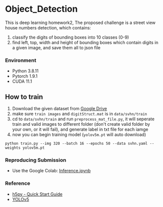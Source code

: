 # Object_Detection
This is deep learning homework2, The proposed challenge is a street view house numbers detection, which contains:
1. classify the digits of bounding boxes into 10 classes (0-9)
2. find left, top, width and height of bounding boxes which contain digits in a given image, and save them all to json file

### Environment
- Python 3.8.11
- Pytorch 1.9.1
- CUDA 11.1
## How to train
1. Download the given dataset from [Google Drive](https://drive.google.com/drive/folders/1aRWnNvirWHXXXpPPfcWlHQuzGJdXagoc)
2. make sure `train images` and `digitStruct.mat` is in `data/svhn/train`
3. cd to `data/svhn/train` and run `preprocess_mat_file.py`, it will seperate train and valid images to different folder (don't create valid folder by your own, or it will fail), and generate label in txt file for each iamge
4. now you can begin training model (`yolov5m.pt` will auto download)
```
python train.py --img 320 --batch 16 --epochs 50 --data svhn.yaml --weights yolov5m.pt
```
### Reproducing Submission
- Use the Google Colab: [Inference.ipynb](https://colab.research.google.com/drive/1Cq_vvYy0fz8icnJDvjqlIRcaNPIy0VHW?usp=sharing)
### Reference
- [h5py - Quick Start Guide](https://docs.h5py.org/en/stable/quick.html)
- [YOLOv5](https://github.com/ultralytics/yolov5)